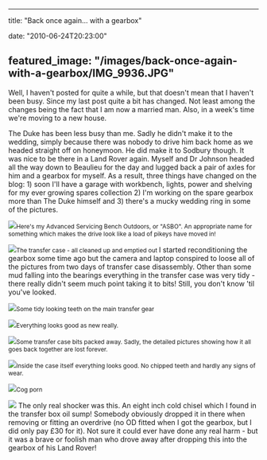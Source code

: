 
---
title: "Back once again... with a gearbox"

date: "2010-06-24T20:23:00"

featured_image: "/images/back-once-again-with-a-gearbox/IMG_9936.JPG"
---



Well, I haven't posted for quite a while, but that doesn't mean that I haven't been busy.  Since my last post quite a bit has changed.  Not least among the changes being the fact that I am now a married man.  Also, in a week's time we're moving to a new house.

The Duke has been less busy than me.  Sadly he didn't make it to the wedding, simply because there was nobody to drive him back home as we headed straight off on honeymoon.  He did make it to <span>Sodbury</span> though.  It was nice to be there in a Land Rover again.  Myself and Dr Johnson headed all the way down to <span>Beaulieu</span> for the day and lugged back a pair of <span>axles</span> for him and a gearbox for myself.
As a result, three things have changed on the blog: 1) soon I'll have a garage with workbench, lights, power and shelving for my ever growing spares collection 2) I'm working on the spare gearbox more than The Duke himself and 3) there's a mucky wedding ring in some of the pictures.

<a href="http://1.bp.blogspot.com/_62oTnOHwOSo/TCPH_e7CzKI/AAAAAAAACKs/kV-o2OJ3V3c/s1600/IMG_9936.JPG"><img src="/images/back-once-again-with-a-gearbox/IMG_9936.JPG"/></a><span style="font-size:85%;">Here's my Advanced Servicing Bench Outdoors, or "<span>ASBO</span>".  An appropriate name for something which makes the drive look like a load of <span>pikeys</span> have moved in!</span>

<a href="http://3.bp.blogspot.com/_62oTnOHwOSo/TCPHm5YymrI/AAAAAAAACJ8/_5Kt2rRMZgE/s1600/IMG_9954.JPG"><img src="/images/back-once-again-with-a-gearbox/IMG_9954.JPG"/></a><span style="font-size:85%;">The transfer case - all cleaned up and emptied out
</span>
I started reconditioning the gearbox some time ago but the camera and laptop conspired to loose all of the pictures from two days of transfer case <span>disassembly</span>. Other than some mud falling into the bearings everything in the transfer case was very tidy - there really didn't seem much point taking it to bits!  Still, you don't know 'til you've looked.

<a href="http://4.bp.blogspot.com/_62oTnOHwOSo/TCPH-xRfcnI/AAAAAAAACKk/9lW_F8cX3xU/s1600/IMG_9939.JPG"><img src="/images/back-once-again-with-a-gearbox/IMG_9939.JPG"/></a><span style="font-size:85%;">Some tidy looking teeth on the main transfer gear</span>

<a href="http://3.bp.blogspot.com/_62oTnOHwOSo/TCPH-uW3sFI/AAAAAAAACKc/Qjh6-pR7Ejs/s1600/IMG_9943.JPG"><img src="/images/back-once-again-with-a-gearbox/IMG_9943.JPG"/></a><span style="font-size:85%;">Everything looks good as new really.</span>

<a href="http://4.bp.blogspot.com/_62oTnOHwOSo/TCPH-PlGT9I/AAAAAAAACKU/x9nOWcghgt4/s1600/IMG_9945.JPG"><img src="/images/back-once-again-with-a-gearbox/IMG_9945.JPG"/></a><span style="font-size:85%;">Some transfer case bits packed away.  Sadly, the detailed pictures showing how it all goes back together are lost forever.</span>

<a href="http://3.bp.blogspot.com/_62oTnOHwOSo/TCPH9l17j5I/AAAAAAAACKM/KD_IGlva8_s/s1600/IMG_9946.JPG"><img src="/images/back-once-again-with-a-gearbox/IMG_9946.JPG"/></a><span style="font-size:85%;">Inside the case itself everything looks good.  No chipped teeth and hardly any signs of wear.</span>

<a href="http://3.bp.blogspot.com/_62oTnOHwOSo/TCPHnd8I6DI/AAAAAAAACKE/_s34kyEGeNk/s1600/IMG_9952.JPG"><img src="/images/back-once-again-with-a-gearbox/IMG_9952.JPG"/></a><span style="font-size:85%;">Cog porn</span>

<a href="http://1.bp.blogspot.com/_62oTnOHwOSo/TCPHmjD9R6I/AAAAAAAACJ0/bTe9stnhOoE/s1600/IMG_9956.JPG"><img src="/images/back-once-again-with-a-gearbox/IMG_9956.JPG"/></a>
The only real shocker was this.  An eight inch cold chisel which I found in the transfer box oil sump!  Somebody obviously dropped it in there when removing or fitting an overdrive (no OD fitted when I got the gearbox, but I did only pay £30 for it).  Not sure it could ever have done any real harm - but it was a brave or foolish man who drove away after dropping this into the gearbox of his Land Rover!

